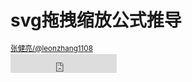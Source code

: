 # svg拖拽缩放公式推导

<p>
  <small style="margin-top:70px; line-height:1.5em;">
    <a href="#/1"> 张健亮/@leonzhang1108 <br></a>
    <iframe frameborder="0" scrolling="0" width="170px" height="30px"
      style="vertical-align: -13px"
      src="https://ghbtns.com/github-btn.html?user=leonzhang1108&amp;type=follow">
    </iframe>
  </small>
</p>